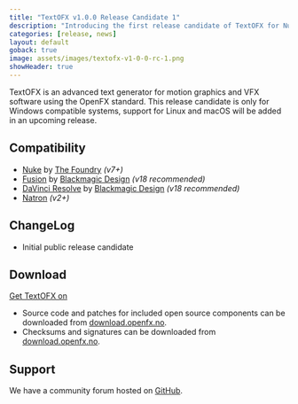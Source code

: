 ```yaml
---
title: "TextOFX v1.0.0 Release Candidate 1"
description: "Introducing the first release candidate of TextOFX for Nuke, Fusion, Resolve and Natron on Windows."
categories: [release, news]
layout: default
goback: true
image: assets/images/textofx-v1-0-0-rc-1.png
showHeader: true
---
```


TextOFX is an advanced text generator for motion graphics and VFX software using the OpenFX standard. This release candidate is only for Windows compatible systems, support for Linux and macOS will be added in an upcoming release.

## Compatibility

* [Nuke](https://www.foundry.com/products/nuke) by [The Foundry](https://www.foundry.com/) *(v7+)*
* [Fusion](https://www.blackmagicdesign.com/no/products/fusion) by [Blackmagic Design](https://blackmagicdesign.com) *(v18 recommended)*
* [DaVinci Resolve](https://www.blackmagicdesign.com/products/davinciresolve) by [Blackmagic Design](https://blackmagicdesign.com) *(v18 recommended)*
* [Natron](https://natrongithub.github.io/) *(v2+)*

## ChangeLog

* Initial public release candidate

## Download

<script src="https://gumroad.com/js/gumroad.js"></script>
<a class="gumroad-button" href="https://rodlie.gumroad.com/l/spjxu">Get TextOFX on</a>

* Source code and patches for included open source components can be downloaded from [download.openfx.no](https://download.openfx.no/source/).
* Checksums and signatures can be downloaded from [download.openfx.no](https://download.openfx.no/software/TextOFX/releases/v1.0/).

## Support

We have a community forum hosted on [GitHub](https://github.com/nettstudio/text.openfx.no/discussions).
